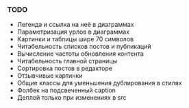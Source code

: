 ### TODO

* Легенда и ссылка на неё в диаграммах
* Параметризация урлов в диаграммах
* Картинки и таблицы шире 70 символов
* Читабельность списков постов и публикаций
* Вычисление частоты обновления контента
* Читабельность главной страницы
* Сортировка постов в редакторе
* Отзывчивые картинки
* Общие классы для уменьшения дублирования в стилях
* Фолбек на подсвеченный caption
* Деплой только при изменениях в src